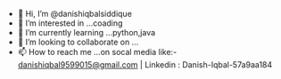 - 👋 Hi, I’m @danishiqbalsiddique
- 👀 I’m interested in ...coading
- 🌱 I’m currently learning ...python,java
- 💞️ I’m looking to collaborate on ...
- 📫 How to reach me ...on socal media like:- danishiqbal9599015@gmail.com  | Linkedin : Danish-Iqbal-57a9aa184

<!---
danishiqbalsiddique/danishiqbalsiddique is a ✨ special ✨ repository because its `README.md` (this file) appears on your GitHub profile.
You can click the Preview link to take a look at your changes.
--->
